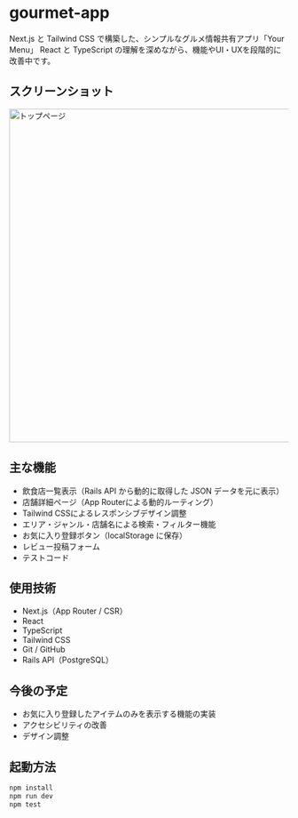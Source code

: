 # gourmet-app

Next.js と Tailwind CSS で構築した、シンプルなグルメ情報共有アプリ「Your Menu」
React と TypeScript の理解を深めながら、機能やUI・UXを段階的に改善中です。

## スクリーンショット

<img src="screenshots/TOP.webp" alt="トップページ" width="600" />

## 主な機能

- 飲食店一覧表示（Rails API から動的に取得した JSON データを元に表示）
- 店舗詳細ページ（App Routerによる動的ルーティング）
- Tailwind CSSによるレスポンシブデザイン調整
- エリア・ジャンル・店舗名による検索・フィルター機能
- お気に入り登録ボタン（localStorage に保存）
- レビュー投稿フォーム
- テストコード

## 使用技術

- Next.js（App Router / CSR）
- React
- TypeScript
- Tailwind CSS
- Git / GitHub
- Rails API（PostgreSQL）

## 今後の予定

- お気に入り登録したアイテムのみを表示する機能の実装
- アクセシビリティの改善
- デザイン調整

## 起動方法

```bash
npm install
npm run dev
npm test
```